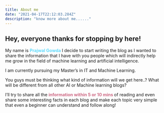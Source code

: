 ```yaml
---
title: About me
date: "2021-04-17T22:12:03.284Z"
description: "know more about me......"
---
```


## Hey, everyone thanks for stopping by here!
<p>My name is <bold style="color:#61DAFB;font-weight: bold;">Prajwal Gowda </bold>I decide to start writing the blog as I wanted to share the information that I have with you people which will indirectly help me grow in the field of machine learning and artificial intelligence.</p>
<p>I am currently pursuing my Master’s in IT and Machine Learning.<p>
<p>You guys must be thinking what kind of information will we get here..? What will be different from all other AI or Machine learning blogs?</p>
<p>I’ll try to share all the  <bold style="color:#ce6a85;font-weight: bold;">information within 5 or 10 mins </bold>of reading and even share some interesting facts in each blog and make each topic very simple that even a beginner can understand and follow along! </p>

